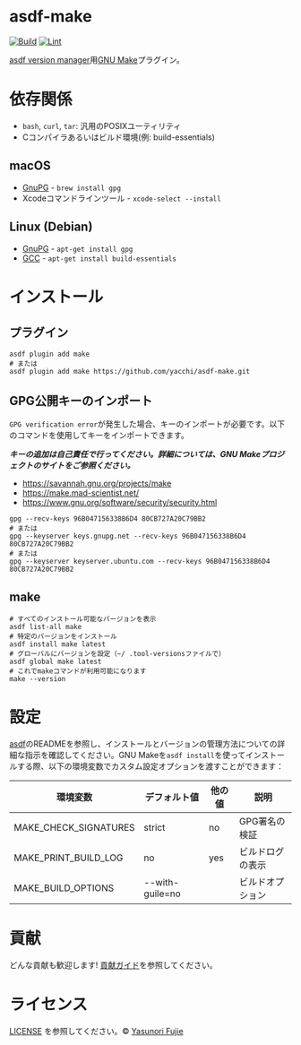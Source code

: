 # asdf-make

[![Build](https://github.com/yacchi/asdf-make/actions/workflows/build.yml/badge.svg)](https://github.com/yacchi/asdf-make/actions/workflows/build.yml)
[![Lint](https://github.com/yacchi/asdf-make/actions/workflows/lint.yml/badge.svg)](https://github.com/yacchi/asdf-make/actions/workflows/lint.yml)

[asdf version manager](https://asdf-vm.com)用[GNU Make](https://www.gnu.org/software/make/)プラグイン。

# 依存関係

- `bash`, `curl`, `tar`: 汎用のPOSIXユーティリティ
- Cコンパイラあるいはビルド環境(例: build-essentials)

## macOS

- [GnuPG](http://www.gnupg.org) - `brew install gpg`
- Xcodeコマンドラインツール - `xcode-select --install`

## Linux (Debian)

- [GnuPG](http://www.gnupg.org) - `apt-get install gpg`
- [GCC](http://gcc.gnu.org/) - `apt-get install build-essentials`

# インストール

## プラグイン

```shell
asdf plugin add make
# または
asdf plugin add make https://github.com/yacchi/asdf-make.git
```

## GPG公開キーのインポート

`GPG verification error`が発生した場合、キーのインポートが必要です。以下のコマンドを使用してキーをインポートできます。

___キーの追加は自己責任で行ってください。詳細については、GNU Makeプロジェクトのサイトをご参照ください。___

- https://savannah.gnu.org/projects/make
- https://make.mad-scientist.net/
- https://www.gnu.org/software/security/security.html

```shell
gpg --recv-keys 96B047156338B6D4 80CB727A20C79BB2
# または
gpg --keyserver keys.gnupg.net --recv-keys 96B047156338B6D4 80CB727A20C79BB2
# または
gpg --keyserver keyserver.ubuntu.com --recv-keys 96B047156338B6D4 80CB727A20C79BB2
```

## make

```shell
# すべてのインストール可能なバージョンを表示
asdf list-all make
# 特定のバージョンをインストール
asdf install make latest
# グローバルにバージョンを設定（~/ .tool-versionsファイルで）
asdf global make latest
# これでmakeコマンドが利用可能になります
make --version
```

# 設定

[asdf](https://github.com/asdf-vm/asdf)のREADMEを参照し、インストールとバージョンの管理方法についての詳細な指示を確認してください。GNU
Makeを`asdf install`を使ってインストールする際、以下の環境変数でカスタム設定オプションを渡すことができます：

| 環境変数                  | デフォルト値          | 他の値 | 説明       |
|-----------------------|-----------------|-----|----------|
| MAKE_CHECK_SIGNATURES | strict          | no  | GPG署名の検証 |
| MAKE_PRINT_BUILD_LOG  | no              | yes | ビルドログの表示 |
| MAKE_BUILD_OPTIONS    | --with-guile=no |     | ビルドオプション |

# 貢献

どんな貢献も歓迎します! [貢献ガイド](contributing.md)を参照してください。

# ライセンス

[LICENSE](https://github.com/yacchi/asdf-make/blob/main/LICENSE)
を参照してください。© [Yasunori Fujie](https://github.com/yacchi/)
